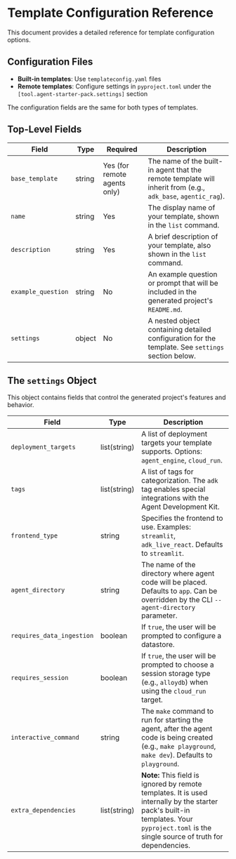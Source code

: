 # Template Configuration Reference

This document provides a detailed reference for template configuration options.

## Configuration Files

- **Built-in templates**: Use `templateconfig.yaml` files
- **Remote templates**: Configure settings in `pyproject.toml` under the `[tool.agent-starter-pack.settings]` section

The configuration fields are the same for both types of templates.

## Top-Level Fields

| Field               | Type   | Required | Description                                                                                             |
| ------------------- | ------ | -------- | ------------------------------------------------------------------------------------------------------- |
| `base_template`     | string | Yes (for remote agents only)      | The name of the built-in agent that the remote template will inherit from (e.g., `adk_base`, `agentic_rag`). |
| `name`              | string | Yes      | The display name of your template, shown in the `list` command.                                         |
| `description`       | string | Yes      | A brief description of your template, also shown in the `list` command.                                 |
| `example_question`  | string | No       | An example question or prompt that will be included in the generated project's `README.md`.             |
| `settings`          | object | No       | A nested object containing detailed configuration for the template. See `settings` section below.       |

## The `settings` Object

This object contains fields that control the generated project's features and behavior.

| Field                       | Type           | Description                                                                                                                                 |
| --------------------------- | -------------- | ------------------------------------------------------------------------------------------------------------------------------------------- |
| `deployment_targets`        | list(string)   | A list of deployment targets your template supports. Options: `agent_engine`, `cloud_run`.                                                  |
| `tags`                      | list(string)   | A list of tags for categorization. The `adk` tag enables special integrations with the Agent Development Kit.                                 |
| `frontend_type`             | string         | Specifies the frontend to use. Examples: `streamlit`, `adk_live_react`. Defaults to `streamlit`.                                             |
| `agent_directory`           | string         | The name of the directory where agent code will be placed. Defaults to `app`. Can be overridden by the CLI `--agent-directory` parameter.    |
| `requires_data_ingestion`   | boolean        | If `true`, the user will be prompted to configure a datastore.                                                                              |
| `requires_session`          | boolean        | If `true`, the user will be prompted to choose a session storage type (e.g., `alloydb`) when using the `cloud_run` target.                    |
| `interactive_command`       | string         | The `make` command to run for starting the agent, after the agent code is being created (e.g., `make playground`, `make dev`). Defaults to `playground`. |
| `extra_dependencies`        | list(string)   | **Note:** This field is ignored by remote templates. It is used internally by the starter pack's built-in templates. Your `pyproject.toml` is the single source of truth for dependencies. |
